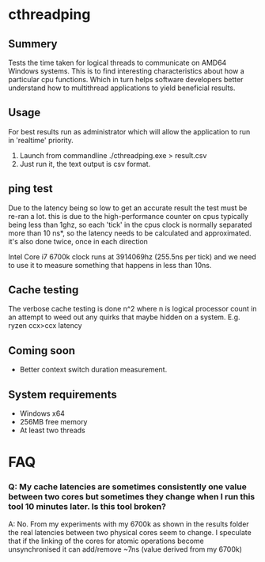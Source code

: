 # cthreadping
## Summery
Tests the time taken for logical threads to communicate on AMD64 Windows systems. This is to find interesting characteristics about how a particular cpu functions. Which in turn helps software developers better understand how to multithread applications to yield beneficial results.

## Usage
For best results run as administrator which will allow the application to run in 'realtime' priority.
1. Launch from commandline ./cthreadping.exe > result.csv
1. Just run it, the text output is csv format.

## ping test
Due to the latency being so low to get an accurate result the test must be re-ran a lot. this is due to the high-performance counter on cpus typically being less than 1ghz, so each 'tick' in the cpus clock is normally separated more than 10 ns*, so the latency needs to be calculated and approximated. it's also done twice, once in each direction

Intel Core i7 6700k clock runs at 3914069hz (255.5ns per tick) and we need to use it to measure something that happens in less than 10ns.
## Cache testing
The verbose cache testing is done n^2 where n is logical processor count in an attempt to weed out any quirks that maybe hidden on a system. E.g. ryzen ccx>ccx latency 

## Coming soon
*  Better context switch duration measurement.

## System requirements
* Windows x64
* 256MB free memory
* At least two threads

# FAQ

### Q: My cache latencies are sometimes consistently one value between two cores but sometimes they change when I run this tool 10 minutes later. Is this tool broken?
A: No. From my experiments with my 6700k as shown in the results folder the real latencies between two physical cores seem to change. I speculate that if the linking of the cores for atomic operations become unsynchronised it can add/remove ~7ns (value derived from my 6700k)
